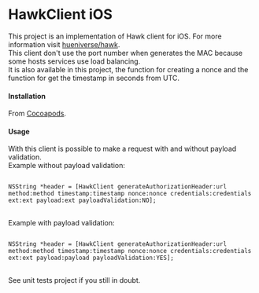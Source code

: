 HawkClient iOS
==============

This project is an implementation of Hawk client for iOS. For more information visit [hueniverse/hawk](https://github.com/hueniverse/hawk).  
This client don't use the port number when generates the MAC because some hosts services use load balancing.  
It is also available in this project, the function for creating a nonce and the function for get the timestamp in seconds from UTC.
  
#### Installation
From [Cocoapods](http://cocoapods.org/?q=HawkClient).

#### Usage
With this client is possible to make a request with and without payload validation.  
Example without payload validation:  
<pre>
<code>
NSString *header = [HawkClient generateAuthorizationHeader:url method:method timestamp:timestamp nonce:nonce credentials:credentials ext:ext payload:ext payloadValidation:NO];
</code>
</pre>
  
Example with payload validation:   
<pre>
<code> 
NSString *header = [HawkClient generateAuthorizationHeader:url method:method timestamp:timestamp nonce:nonce credentials:credentials ext:ext payload:payload payloadValidation:YES];
</code>  
</pre>  

See unit tests project if you still in doubt.